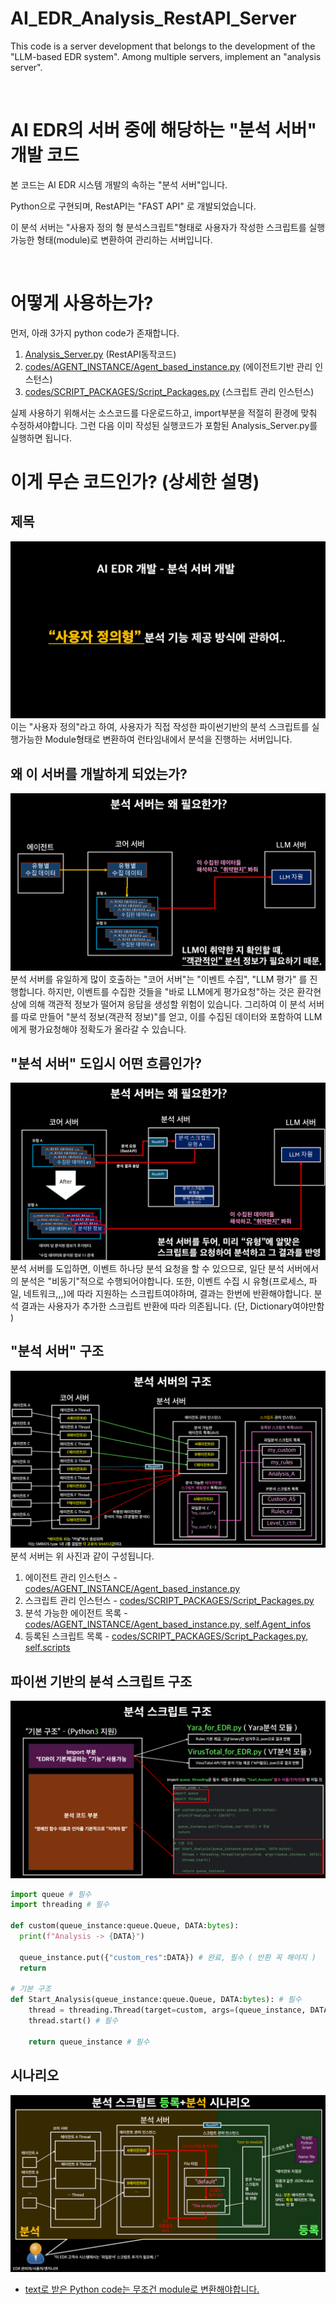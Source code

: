 # AI_EDR_Analysis_RestAPI_Server
This code is a server development that belongs to the development of the "LLM-based EDR system". Among multiple servers, implement an "analysis server".

</br>

# AI EDR의 서버 중에 해당하는 "분석 서버" 개발 코드
본 코드는 AI EDR 시스템 개발의 속하는 "분석 서버"입니다.

Python으로 구현되며, RestAPI는 "FAST API" 로 개발되었습니다.

이 분석 서버는 "사용자 정의 형 분석스크립트"형태로 사용자가 작성한 스크립트를 실행가능한 형태(module)로 변환하여 관리하는 서버입니다.

</br>

# 어떻게 사용하는가? 

먼저, 아래 3가지 python code가 존재합니다.

1. [Analysis_Server.py](https://github.com/lastime1650/AI_EDR_Analysis_RestAPI_Server/blob/main/codes/Analysis_Server.py) (RestAPI동작코드)
2. [codes/AGENT_INSTANCE/Agent_based_instance.py](https://github.com/lastime1650/AI_EDR_Analysis_RestAPI_Server/blob/main/codes/AGENT_INSTANCE/Agent_based_instance.py) (에이전트기반 관리 인스턴스)
3. [codes/SCRIPT_PACKAGES/Script_Packages.py](https://github.com/lastime1650/AI_EDR_Analysis_RestAPI_Server/blob/main/codes/SCRIPT_PACKAGES/Script_Packages.py) (스크립트 관리 인스턴스)

실제 사용하기 위해서는 소스코드를 다운로드하고, import부분을 적절히 환경에 맞춰 수정하셔야합니다.
그런 다음 이미 작성된 실행코드가 포함된 Analysis_Server.py를 실행하면 됩니다.

# 이게 무슨 코드인가? (상세한 설명)

## 제목
![initial](https://github.com/lastime1650/AI_EDR_Analysis_RestAPI_Server/blob/main/images/%EC%8A%AC%EB%9D%BC%EC%9D%B4%EB%93%9C1.PNG)
이는 "사용자 정의"라고 하여, 사용자가 직접 작성한 파이썬기반의 분석 스크립트를 실행가능한 Module형태로 변환하여 런타임내에서 분석을 진행하는 서버입니다. 

## 왜 이 서버를 개발하게 되었는가? 
![initial](https://github.com/lastime1650/AI_EDR_Analysis_RestAPI_Server/blob/main/images/%EC%8A%AC%EB%9D%BC%EC%9D%B4%EB%93%9C2.PNG)
분석 서버를 유일하게 많이 호출하는 "코어 서버"는 "이벤트 수집", "LLM 평가" 를 진행합니다. 하지만, 이벤트를 수집한 것들을 "바로 LLM에게 평가요청"하는 것은 환각현상에 의해 객관적 정보가 떨어져 응답을 생성할 위험이 있습니다. 그리하여 이 분석 서버를 따로 만들어 "분석 정보(객관적 정보)"를 얻고, 이를 수집된 데이터와 포함하여 LLM에게 평가요청해야 정확도가 올라갈 수 있습니다.

## "분석 서버" 도입시 어떤 흐름인가?
![initial](https://github.com/lastime1650/AI_EDR_Analysis_RestAPI_Server/blob/main/images/%EC%8A%AC%EB%9D%BC%EC%9D%B4%EB%93%9C3.PNG)
분석 서버를 도입하면, 이벤트 하나당 분석 요청을 할 수 있으므로, 일단 분석 서버에서의 분석은 "비동기"적으로 수행되어야합니다. 또한, 이벤트 수집 시 유형(프로세스, 파일, 네트워크,,,)에 따라 지원하는 스크립트여야하며, 결과는 한번에 반환해야합니다. 분석 결과는 사용자가 추가한 스크립트 반환에 따라 의존됩니다. (단, Dictionary여야만함 )

## "분석 서버" 구조
![initial](https://github.com/lastime1650/AI_EDR_Analysis_RestAPI_Server/blob/main/images/%EC%8A%AC%EB%9D%BC%EC%9D%B4%EB%93%9C4.PNG)
분석 서버는 위 사진과 같이 구성됩니다. 

1. 에이전트 관리 인스턴스 - [codes/AGENT_INSTANCE/Agent_based_instance.py](https://github.com/lastime1650/AI_EDR_Analysis_RestAPI_Server/blob/main/codes/AGENT_INSTANCE/Agent_based_instance.py)
2. 스크립트 관리 인스턴스 - [codes/SCRIPT_PACKAGES/Script_Packages.py](https://github.com/lastime1650/AI_EDR_Analysis_RestAPI_Server/blob/main/codes/SCRIPT_PACKAGES/Script_Packages.py)
3. 분석 가능한 에이전트 목록 - [codes/AGENT_INSTANCE/Agent_based_instance.py, self.Agent_infos](https://github.com/lastime1650/AI_EDR_Analysis_RestAPI_Server/blob/1c3079dbb93288d71fab8edff7980b04c34964b7/codes/AGENT_INSTANCE/Agent_based_instance.py#L8)
4. 등록된 스크립트 목록 - [codes/SCRIPT_PACKAGES/Script_Packages.py, self.scripts](https://github.com/lastime1650/AI_EDR_Analysis_RestAPI_Server/blob/1c3079dbb93288d71fab8edff7980b04c34964b7/codes/SCRIPT_PACKAGES/Script_Packages.py#L15)

## 파이썬 기반의 분석 스크립트 구조
![initial](https://github.com/lastime1650/AI_EDR_Analysis_RestAPI_Server/blob/main/images/%EC%8A%AC%EB%9D%BC%EC%9D%B4%EB%93%9C5.PNG)
```python
import queue # 필수
import threading # 필수

def custom(queue_instance:queue.Queue, DATA:bytes):
  print(f"Analysis -> {DATA}")
  
  queue_instance.put({"custom_res":DATA}) # 완료, 필수 ( 반환 꼭 해야지 )
  return 

# 기본 구조
def Start_Analysis(queue_instance:queue.Queue, DATA:bytes): # 필수 
    thread = threading.Thread(target=custom, args=(queue_instance, DATA)) # 필수
    thread.start() # 필수 
    
    return queue_instance # 필수
```

## 시나리오
![initial](https://github.com/lastime1650/AI_EDR_Analysis_RestAPI_Server/blob/main/images/%EC%8A%AC%EB%9D%BC%EC%9D%B4%EB%93%9C6.PNG)
* [text로 받은 Python code는 무조건 module로 변환해야합니다.](https://github.com/lastime1650/AI_EDR_Analysis_RestAPI_Server/blob/1c3079dbb93288d71fab8edff7980b04c34964b7/codes/SCRIPT_PACKAGES/Script_Packages.py#L23)
